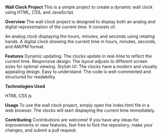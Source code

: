 **Wall Clock Project**
This is a simple project to create a dynamic wall clock using HTML, CSS, and JavaScript.

**Overview**
The wall clock project is designed to display both an analog and digital representation of the current time. It consists of:

An analog clock displaying the hours, minutes, and seconds using rotating hands.
A digital clock showing the current time in hours, minutes, seconds, and AM/PM format.

**Features**
Dynamic updating: The clocks update in real-time to reflect the current time.
Responsive design: The layout adjusts to different screen sizes for optimal viewing.
Stylish UI: The clocks have a modern and visually appealing design.
Easy to understand: The code is well-commented and structured for readability.

**Technologies Used**

HTML
CSS
js

**Usage**
To use the wall clock project, simply open the index.html file in a web browser. The clocks will start displaying the current time immediately.

**Contributing**
Contributions are welcome! If you have any ideas for improvements or new features, feel free to fork the repository, make your changes, and submit a pull request.

